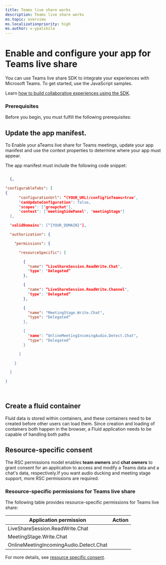 ```yaml
---
title: Teams live share works
description: Teams live share works
ms.topic: overview
ms.localizationpriority: high
ms.author: v-ypalikila
---
```


# Enable and configure your app for Teams live share

You can use Teams live share SDK to integrate your experiences with Microsoft Teams. To get started, use the JavaScript samples.

Learn [how to build collaborative experiences using the SDK](https://github.com/OfficeDev/Teams-Collaboration-SDK/tree/main/docs#readme).

### Prerequisites

Before you begin, you must fulfill the following prerequisites:

## Update the app manifest.

 To Enable your aTeams live share for Teams meetings, update your app manifest and use the context properties to determine where your app must appear.

The app manifest must include the following code snippet:

```json

  {,

"configurableTabs": [​
{​
      "configurationUrl": “(YOUR_URL)/config?inTeams=true",​
      "canUpdateConfiguration": false,​
      "scopes": ["groupchat"],​
      "context": ["meetingSidePanel", "meetingStage"]​
  ],​

  "validDomains": [“{YOUR_DOMAIN}"],​

  "authorization": {​

    "permissions": {​

      "resourceSpecific": [​

        {​
          "name": “LiveShareSession.ReadWrite.Chat",​
          "type": "Delegated“​
        },​

        {​
          "name": “LiveShareSession.ReadWrite.Channel",​
          "type": "Delegated“​
        },​

        {​
          "name": "MeetingStage.Write.Chat",​
          "type": "Delegated“​
        },​

        {​
          "name": “OnlineMeetingIncomingAudio.Detect.Chat",​
          "type": "Delegated“​
        }​

      ]​

    }​

  }​

}​

​
```
## Create a fluid container

Fluid data is stored within containers, and these containers need to be created before other users can load them. Since creation and loading of containers both happen in the browser, a Fluid application needs to be capable of handling both paths

## Resource-specific consent

The RSC permissions model enables **team owners** and **chat owners** to grant consent for an application to access and modify a Teams data and a chat's data, respectively.If you want audio ducking and meeting stage support, more RSC permissions are required.

### Resource-specific permissions for Teams live share

The following table provides resource-specific permissions for Teams live share:

|Application permission| Action |
| ----- | ----- |
|LiveShareSession.ReadWrite.Chat| <!--- Need to check with SME ---> |
|MeetingStage.Write.Chat| <!--- Need to check with SME ---> |
|OnlineMeetingIncomingAudio.Detect.Chat| <!--- Need to check with SME ---> |

For more details, see [resource specific consent](/graph/permissions-reference).